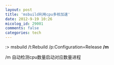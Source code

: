 ```yaml
---
layout: post
title: 'msbuild利用cpu多核加速'
date: 2012-9-19 10:26
micolog_id: 29001
comments: false
categories: tech
---
```

:&gt; msbuild /t:Rebuild /p:Configuration=Release **/m**

/m 自动检测cpu数量启动对应数量进程

